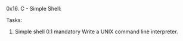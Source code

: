 0x16. C - Simple Shell:

Tasks:
1. Simple shell 0.1
mandatory
Write a UNIX command line interpreter.

